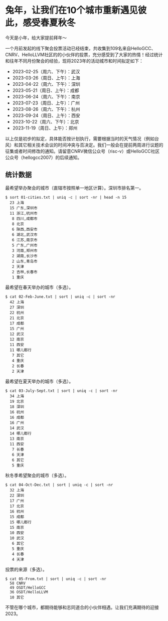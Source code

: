 # 兔年，让我们在10个城市重新遇见彼此，感受春夏秋冬

今天是小年，给大家提前拜年～

一个月前发起的线下聚会投票活动已经结束，共收集到109名来自HelloGCC、CNRV、HelloLLVM社区的的小伙伴的投票，充分感受到了大家的热情！经过统计和往年不同月份聚会的经验，现将2023年的活动城市和时间拟定如下：

- 2023-02-25（周六、下午）：武汉
- 2023-03-26（周日、上午）：上海
- 2023-04-22（周六、下午）：深圳
- 2023-05-21（周日、上午）：成都
- 2023-06-24（周六、下午）：南京
- 2023-07-23（周日、上午）：广州
- 2023-08-26（周六、下午）：杭州
- 2023-09-24（周日、上午）：西安
- 2023-10-22（周六、下午）：北京
- 2023-11-19（周日、上午）：郑州

以上仅是初步的拟定，具体能否按计划执行，需要根据当时的天气情况（例如台风）和其它相关技术会议的时间冲突与否决定。我们一般会在提前两周进行议题的征集或者时间修改的通知。请留意CNRV微信公众号（risc-v）或HelloGCC社区公众号（hellogcc2007）的后续通知。

## 统计数据

最希望举办聚会的城市（直辖市按照单一地区计算）。深圳市排名第一。

```
$ sort 01-cities.txt | uniq -c | sort -nr | head -n 15
  23 上海
  15 广东,深圳市
  11 浙江,杭州市
   8 四川,成都市
   8 北京
   6 陕西,西安市
   6 湖北,武汉市
   6 江苏,南京市
   5 广东,广州市
   3 河南,郑州市
   2 湖南,长沙市
   2 山东,青岛市
   2 天津
   2 吉林,长春市
   1 重庆
```

最希望在春天举办的城市（多选）。

```
$ cat 02-Feb-June.txt | sort | uniq -c | sort -nr
  42 上海
  27 深圳
  22 杭州
  21 北京
  17 成都
  15 广州
  12 武汉
  12 南京
  11 西安
  11 哪儿都行
   7 其它
   4 重庆
   2 长春
   2 天津
```

最希望在夏天举办的城市（多选）。

```
$ cat 03-July-Sept.txt | sort | uniq -c | sort -nr
  34 上海
  19 北京
  18 深圳
  16 杭州
  16 成都
  16 广州
  14 武汉
  14 哪儿都行
  13 南京
  11 西安
   7 长春
   6 天津
   6 其它
   5 重庆
```

秋冬季希望聚会的城市（多选）。

```
$ cat 04-Oct-Dec.txt | sort | uniq -c | sort -nr
  32 上海
  22 深圳
  17 广州
  17 北京
  16 杭州
  15 成都
  15 哪儿都行
  15 南京
  10 西安
  10 武汉
   6 其它
   5 重庆
   4 长春
   4 天津
```

投票的来源（多选）。

```
$ cat 05-From.txt | sort | uniq -c | sort -nr
  58 CNRV
  49 OSDT/HelloGCC
  36 OSDT/HelloLLVM
  10 其它
```

不管在哪个城市，都期待能够和志同道合的小伙伴相遇。让我们充满期待的迎接2023。
